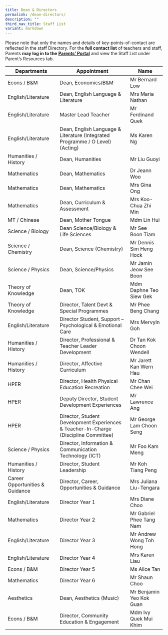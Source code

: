 ```yaml
---
title: Dean & Directors
permalink: /dean-directors/
description: ""
third_nav_title: Staff List
variant: markdown
---
```

<p>Please note that only the names and details of key-points-of-contact are reflected in the staff Directory. For the <strong>full contact list</strong> of teachers and staff, Parents <strong>may log in to the</strong> <a href="http://lms.acsindep.edu.sg/ACSIndep/logon_new.aspx?type=parents"><strong>Parents’ Portal</strong></a> and view the Staff List under Parent’s Resources tab.</p>
<table>
<thead>
<tr>
<th>Departments</th>
<th>Appointment</th>
<th>Name</th>
</tr>
</thead>
<tbody>

<tr>
<td>Econs / B&amp;M</td>
<td>Dean, Economics/B&amp;M</td>
<td>Mr Bernard Low</td>
</tr>
<tr>
<td>English/Literature</td>
<td>Dean, English Language &amp; Literature</td>
<td>Mrs Maria Nathan</td>
</tr>
<tr>
<td>English/Literature</td>
<td>Master Lead Teacher</td>
<td>Mr Ferdinand Quek</td>
</tr>
<tr>
<td>English/Literature</td>
<td>Dean, English Language &amp; Literature (Integrated Programme / O Level) (Acting)</td>
<td>Ms Karen Ng</td>
</tr>
<tr>
<td>Humanities / History</td>
<td>Dean, Humanities</td>
<td>Mr Liu Guoyi</td>
</tr>
<tr>
<td>Mathematics</td>
<td>Dean, Mathematics</td>
<td>Dr Jeann Woo</td>
</tr>
<tr>
<td>Mathematics</td>
<td>Dean, Mathematics</td>
<td>Mrs Gina Ong</td>
</tr>
<tr>
<td>Mathematics</td>
<td>Dean, Curriculum &amp; Assessment</td>
<td>Mrs Koo-Chua Zhi Min</td>
</tr>
<tr>
<td>MT / Chinese</td>
<td>Dean, Mother Tongue</td>
<td>Mdm Lin Hui</td>
</tr>
<tr>
<td>Science / Biology</td>
<td>Dean Science/Biology &amp; Life Sciences</td>
<td>Mr See Boon Tiam</td>
</tr>
<tr>
<td>Science / Chemistry</td>
<td>Dean, Science (Chemistry)</td>
<td>Mr Dennis Sim Heng Hock</td>
</tr>
<tr>
<td>Science / Physics</td>
<td>Dean, Science/Physics</td>
<td>Mr Jamin Jeow See Boon</td>
</tr>
<tr>
<td>Theory of Knowledge</td>
<td>Dean, TOK</td>
<td>Mdm Daphne Teo Siew Gek</td>
</tr>
<tr>
<td>Theory of Knowledge</td>
<td>Director, Talent Devt &amp; Special Programmes</td>
<td>Mr Phee Beng Chang</td>
</tr>
<tr>
<td>English/Literature</td>
<td>Director Student, Support – Psychological &amp; Emotional Care</td>
<td>Mrs Mervyln Goh</td>
</tr>
<tr>
<td>Humanities / History</td>
<td>Director, Professional &amp; Teacher Leader Development</td>
<td>Dr Tan Kok Choon Wendell</td>
</tr>
<tr>
<td>Humanities / History</td>
<td>Director, Affective Curriculum</td>
<td>Mr Jarett Kan Wern Hau</td>
</tr>
<tr>
<td>HPER</td>
<td>Director, Health Physical Education Recreation</td>
<td>Mr Chan Chee Wei</td>
</tr>
<tr>
<td>HPER</td>
<td>Deputy Director, Student Development Experiences</td>
<td>Mr Lawrence Ang</td>
</tr>
<tr>
<td>HPER</td>
<td>Director, Student Development Experiences &amp; Teacher-In-Charge (Discipline Committee)</td>
<td>Mr George Lam Choon Seng</td>
</tr>
<tr>
<td>Science / Physics</td>
<td>Director, Information &amp; Communication Technology (ICT)</td>
<td>Mr Foo Kam Meng</td>
</tr>
<tr>
<td>Humanities / History</td>
<td>Director, Student Leadership</td>
<td>Mr Koh Tiang Peng</td>
</tr>
<tr>
<td>Career Opportunities &amp; Guidance</td>
<td>Director, Career, Opportunities &amp; Guidance</td>
<td>Mrs Juliana Liu-Tengara</td>
</tr>
<tr>
<td>English/Literature</td>
<td>Director Year 1</td>
<td>Mrs Diane Choo</td>
</tr>
<tr>
<td>Mathematics</td>
<td>Director Year 2</td>
<td>Mr Gabriel Phee Tang Nam</td>
</tr>
<tr>
<td>English/Literature</td>
<td>Director Year 3</td>
<td>Mr Andrew Wong Toh Hong</td>
</tr>
<tr>
<td>English/Literature</td>
<td>Director Year 4</td>
<td>Mrs Karen Liau</td>
</tr>
<tr>
<td>Econs / B&amp;M</td>
<td>Director Year 5</td>
<td>Ms Alice Tan</td>
</tr>
<tr>
<td>Mathematics</td>
<td>Director Year 6</td>
<td>Mr Shaun Choo</td>
</tr>
<tr>
<td>Aesthetics</td>
<td>Dean, Aesthetics (Music)</td>
<td>Mr Benjamin Yeo Kok Guan</td>
</tr>
<tr>
<td>Econs / B&amp;M</td>
<td>Director, Community Education &amp; Engagement</td>
<td>Mdm Ivy Quek Mui Khim</td>
</tr>

</tbody>
</table>
<p>&nbsp;</p>